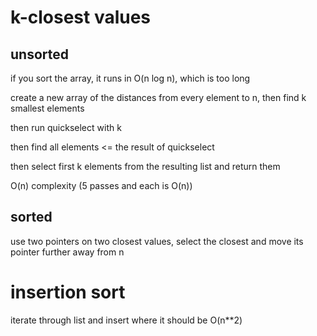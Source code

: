 # k-closest values

## unsorted

if you sort the array, it runs in O(n log n), which is too long

create a new array of the distances from every element to n, then find k smallest elements

then run quickselect with k

then find all elements <= the result of quickselect

then select first k elements from the resulting list and return them

O(n) complexity (5 passes and each is O(n))

## sorted

use two pointers on two closest values, select the closest and move its pointer further away from n

# insertion sort

iterate through list and insert where it should be O(n**2)
